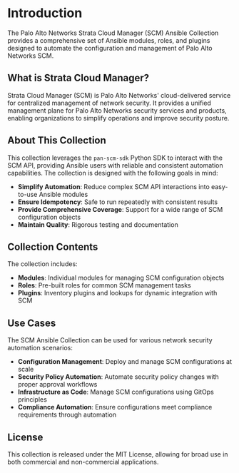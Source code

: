 # Introduction

The Palo Alto Networks Strata Cloud Manager (SCM) Ansible Collection provides a comprehensive set of Ansible modules, roles, and plugins designed to automate the configuration and management of Palo Alto Networks SCM.

## What is Strata Cloud Manager?

Strata Cloud Manager (SCM) is Palo Alto Networks' cloud-delivered service for centralized management of network security. It provides a unified management plane for Palo Alto Networks security services and products, enabling organizations to simplify operations and improve security posture.

## About This Collection

This collection leverages the `pan-scm-sdk` Python SDK to interact with the SCM API, providing Ansible users with reliable and consistent automation capabilities. The collection is designed with the following goals in mind:

- **Simplify Automation**: Reduce complex SCM API interactions into easy-to-use Ansible modules
- **Ensure Idempotency**: Safe to run repeatedly with consistent results
- **Provide Comprehensive Coverage**: Support for a wide range of SCM configuration objects
- **Maintain Quality**: Rigorous testing and documentation

## Collection Contents

The collection includes:

- **Modules**: Individual modules for managing SCM configuration objects
- **Roles**: Pre-built roles for common SCM management tasks
- **Plugins**: Inventory plugins and lookups for dynamic integration with SCM

## Use Cases

The SCM Ansible Collection can be used for various network security automation scenarios:

- **Configuration Management**: Deploy and manage SCM configurations at scale
- **Security Policy Automation**: Automate security policy changes with proper approval workflows
- **Infrastructure as Code**: Manage SCM configurations using GitOps principles
- **Compliance Automation**: Ensure configurations meet compliance requirements through automation

## License

This collection is released under the MIT License, allowing for broad use in both commercial and non-commercial applications.
